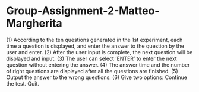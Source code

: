 # Group-Assignment-2-Matteo-Margherita

(1)	According to the ten questions generated in the 1st experiment, each time a question is displayed, and enter the answer to the question by the user and enter.
(2)	 After the user input is complete, the next question will be displayed and input.
(3)	The user can select ‘ENTER’ to enter the next question without entering the answer.
(4)	The answer time and the number of right questions are displayed after all the questions are finished.
(5)	Output the answer to the wrong questions.
(6)	Give two options: Continue the test.
                Quit.

